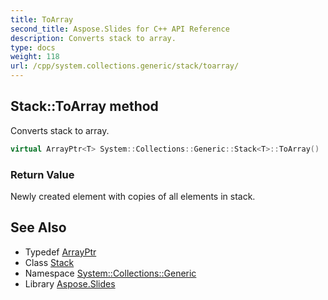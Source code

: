 ```yaml
---
title: ToArray
second_title: Aspose.Slides for C++ API Reference
description: Converts stack to array.
type: docs
weight: 118
url: /cpp/system.collections.generic/stack/toarray/
---
```

## Stack::ToArray method


Converts stack to array.

```cpp
virtual ArrayPtr<T> System::Collections::Generic::Stack<T>::ToArray()
```


### Return Value

Newly created element with copies of all elements in stack.

## See Also

* Typedef [ArrayPtr](../../../system/arrayptr/)
* Class [Stack](../)
* Namespace [System::Collections::Generic](../../)
* Library [Aspose.Slides](../../../)
